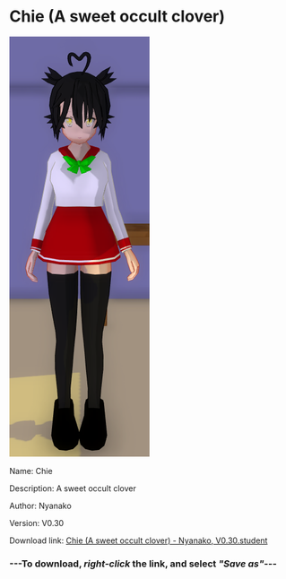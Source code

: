 # Chie (A sweet occult clover)

<img src = "https://raw.githubusercontent.com/Arbiter1223/Daigaku-Gurashi-Custom-Students/master/Students/Files/Chie%20(A%20sweet%20occult%20clover).png">

Name: Chie

Description: A sweet occult clover

Author: Nyanako

Version: V0.30

Download link: <a href="https://raw.githubusercontent.com/Arbiter1223/Daigaku-Gurashi-Custom-Students/master/Students/Files/Chie%20(A%20sweet%20occult%20clover)%20-%20Nyanako%2C%20V0.30.student">Chie (A sweet occult clover) - Nyanako, V0.30.student</a>

### ---**To download, _right-click_ the link, and select _"Save as"_**---
